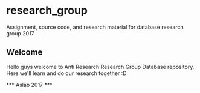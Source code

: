# research_group
Assignment, source code, and research material for database research group 2017

## Welcome
Hello guys welcome to Anti Research Research Group Database repository. Here we'll learn and do our research together :D

*** Aslab 2017 ***
